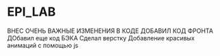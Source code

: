 # EPI_LAB

ВНЕС ОЧЕНЬ ВАЖНЫЕ ИЗМЕНЕНИЯ В КОДЕ
ДОБАВИЛ КОД ФРОНТА
ДОбавил еще код БЭКА
Сделал верстку 
Добавление красивых анимаций с помощью js
